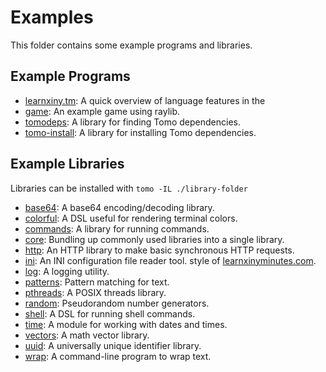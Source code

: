 # Examples

This folder contains some example programs and libraries.

## Example Programs

- [learnxiny.tm](learnxiny.tm): A quick overview of language features in the
- [game](game/): An example game using raylib.
- [tomodeps](tomodeps/): A library for finding Tomo dependencies.
- [tomo-install](tomo-install/): A library for installing Tomo dependencies.

## Example Libraries

Libraries can be installed with `tomo -IL ./library-folder`

- [base64](base64/): A base64 encoding/decoding library.
- [colorful](colorful/): A DSL useful for rendering terminal colors.
- [commands](commands/): A library for running commands.
- [core](core/): Bundling up commonly used libraries into a single library.
- [http](http/): An HTTP library to make basic synchronous HTTP requests.
- [ini](ini/): An INI configuration file reader tool.
  style of [learnxinyminutes.com](https://learnxinyminutes.com/).
- [log](log/): A logging utility.
- [patterns](patterns/): Pattern matching for text.
- [pthreads](pthreads/): A POSIX threads library.
- [random](random/): Pseudorandom number generators.
- [shell](shell/): A DSL for running shell commands.
- [time](time/): A module for working with dates and times.
- [vectors](vectors/): A math vector library.
- [uuid](uuid/): A universally unique identifier library.
- [wrap](wrap/): A command-line program to wrap text.
